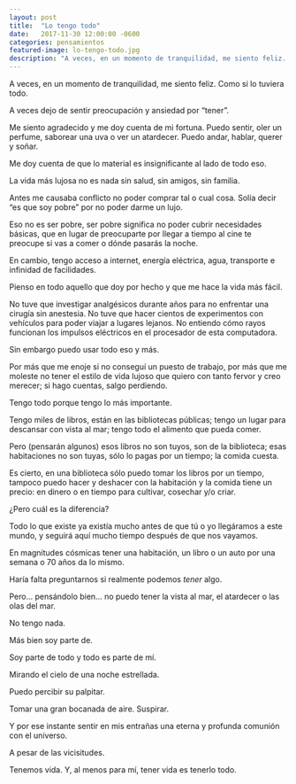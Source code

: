 ```yaml
---
layout: post
title:  "Lo tengo todo"
date:   2017-11-30 12:00:00 -0600
categories: pensamientos
featured-image: lo-tengo-todo.jpg
description: "A veces, en un momento de tranquilidad, me siento feliz. Como si lo tuviera todo. Me siento agradecido y me doy cuenta de mi fortuna. Puedo sentir, oler un perfume, saborear una uva o ver un atardecer. Puedo andar, hablar, querer y soñar."
---
```


A veces, en un momento de tranquilidad, me siento feliz. Como si lo tuviera todo.

A veces dejo de sentir preocupación y ansiedad por “tener”.

Me siento agradecido y me doy cuenta de mi fortuna. Puedo sentir, oler un perfume, saborear una uva o ver un atardecer. Puedo andar, hablar, querer y soñar.

Me doy cuenta de que lo material es insignificante al lado de todo eso.

La vida más lujosa no es nada sin salud, sin amigos, sin familia.

Antes me causaba conflicto no poder comprar tal o cual cosa. Solía decir “es que soy pobre” por no poder darme un lujo.

Eso no es ser pobre, ser pobre significa no poder cubrir necesidades básicas, que en lugar de preocuparte por llegar a tiempo al cine te preocupe si vas a comer o dónde pasarás la noche.

En cambio, tengo acceso a internet, energía eléctrica, agua, transporte e infinidad de facilidades.

Pienso en todo aquello que doy por hecho y que me hace la vida más fácil.

No tuve que investigar analgésicos durante años para no enfrentar una cirugía sin anestesia. No tuve que hacer cientos de experimentos con vehículos para poder viajar a lugares lejanos. No entiendo cómo rayos funcionan los impulsos eléctricos en el procesador de esta computadora.

Sin embargo puedo usar todo eso y más.

Por más que me enoje si no conseguí un puesto de trabajo, por más que me moleste no tener el estilo de vida lujoso que quiero con tanto fervor y creo merecer; si hago cuentas, salgo perdiendo.

Tengo todo porque tengo lo más importante.

Tengo miles de libros, están en las bibliotecas públicas; tengo un lugar para descansar con vista al mar; tengo todo el alimento que pueda comer.

Pero (pensarán algunos) esos libros no son tuyos, son de la biblioteca; esas habitaciones no son tuyas, sólo lo pagas por un tiempo; la comida cuesta.

Es cierto, en una biblioteca sólo puedo tomar los libros por un tiempo, tampoco puedo hacer y deshacer con la habitación y la comida tiene un precio: en dinero o en tiempo para cultivar, cosechar y/o criar.

¿Pero cuál es la diferencia?

Todo lo que existe ya existía mucho antes de que tú o yo llegáramos a este mundo, y seguirá aquí mucho tiempo después de que nos vayamos.

En magnitudes cósmicas tener una habitación, un libro o un auto por una semana o 70 años da lo mismo.

Haría falta preguntarnos si realmente podemos <em>tener</em> algo.

Pero... pensándolo bien... no puedo tener la vista al mar, el atardecer o las olas del mar.

No tengo nada.

Más bien soy parte de.

Soy parte de todo y todo es parte de mí.

Mirando el cielo de una noche estrellada.

Puedo percibir su palpitar.

Tomar una gran bocanada de aire. Suspirar.

Y por ese instante sentir en mis entrañas una eterna y profunda comunión con el universo.

A pesar de las vicisitudes.

Tenemos vida. Y, al menos para mí, tener vida es tenerlo todo.